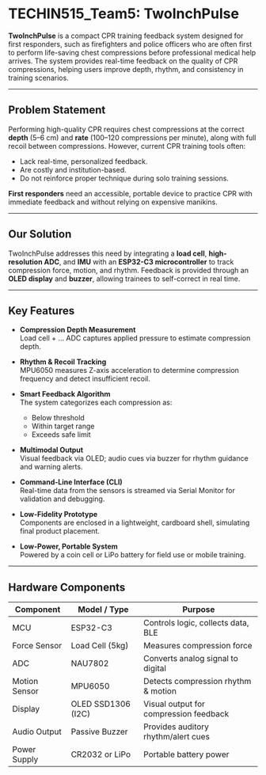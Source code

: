 # TECHIN515_Team5: TwoInchPulse

**TwoInchPulse** is a compact CPR training feedback system designed for first responders, such as firefighters and police officers who are often first to perform life-saving chest compressions before professional medical help arrives. The system provides real-time feedback on the quality of CPR compressions, helping users improve depth, rhythm, and consistency in training scenarios.

---

## Problem Statement

Performing high-quality CPR requires chest compressions at the correct **depth** (5–6 cm) and **rate** (100–120 compressions per minute), along with full recoil between compressions. However, current CPR training tools often:
- Lack real-time, personalized feedback.
- Are costly and institution-based.
- Do not reinforce proper technique during solo training sessions.

**First responders** need an accessible, portable device to practice CPR with immediate feedback and without relying on expensive manikins.

---

## Our Solution

TwoInchPulse addresses this need by integrating a **load cell**, **high-resolution ADC**, and **IMU** with an **ESP32-C3 microcontroller** to track compression force, motion, and rhythm. Feedback is provided through an **OLED display** and **buzzer**, allowing trainees to self-correct in real time.

---

## Key Features

- **Compression Depth Measurement**  
  Load cell + … ADC captures applied pressure to estimate compression depth.

- **Rhythm & Recoil Tracking**  
  MPU6050 measures Z-axis acceleration to determine compression frequency and detect insufficient recoil.

- **Smart Feedback Algorithm**  
  The system categorizes each compression as:  
  - Below threshold  
  - Within target range  
  - Exceeds safe limit

- **Multimodal Output**  
  Visual feedback via OLED; audio cues via buzzer for rhythm guidance and warning alerts.

- **Command-Line Interface (CLI)**  
  Real-time data from the sensors is streamed via Serial Monitor for validation and debugging.

- **Low-Fidelity Prototype**  
  Components are enclosed in a lightweight, cardboard shell, simulating final product placement.

- **Low-Power, Portable System**  
  Powered by a coin cell or LiPo battery for field use or mobile training.

---

## Hardware Components

| Component         | Model / Type         | Purpose                                |
|------------------|----------------------|----------------------------------------|
| MCU              | ESP32-C3             | Controls logic, collects data, BLE     |
| Force Sensor     | Load Cell (5kg)      | Measures compression force             |
| ADC              | NAU7802              | Converts analog signal to digital      |
| Motion Sensor    | MPU6050              | Detects compression rhythm & motion    |
| Display          | OLED SSD1306 (I2C)   | Visual output for compression feedback |
| Audio Output     | Passive Buzzer       | Provides auditory rhythm/alert cues    |
| Power Supply     | CR2032 or LiPo       | Portable battery power                 |





